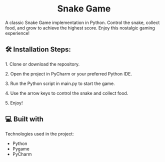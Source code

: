 <h1 align="center" id="title">Snake Game</h1>

<p id="description">A classic Snake Game implementation in Python. Control the snake, collect food, and grow to achieve the highest score. Enjoy this nostalgic gaming experience!</p>

<h2>🛠️ Installation Steps:</h2>

<p>1. Clone or download the repository.</p>

<p>2. Open the project in PyCharm or your preferred Python IDE.</p>

<p>3. Run the Python script in main.py to start the game.</p>

<p>4. Use the arrow keys to control the snake and collect food.</p>

<p>5. Enjoy!</p>

<h2>💻 Built with</h2>

Technologies used in the project:

*   Python
*   Pygame
*   PyCharm
